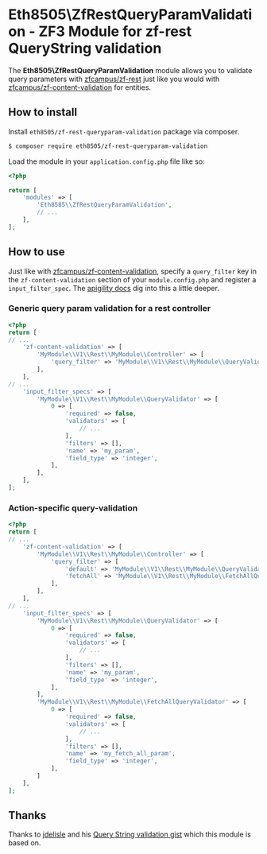 # Eth8505\ZfRestQueryParamValidation - ZF3 Module for zf-rest QueryString validation
The **Eth8505\ZfRestQueryParamValidation** module allows you to validate query parameters with
[zfcampus/zf-rest](https://github.com/zfcampus/zf-rest) just like you would with 
[zfcampus/zf-content-validation](https://github.com/zfcampus/zf-content-validation) for entities.

## How to install

Install `eth8505/zf-rest-queryparam-validation` package via composer.

~~~bash
$ composer require eth8505/zf-rest-queryparam-validation
~~~

Load the module in your `application.config.php` file like so:

~~~php
<?php

return [
	'modules' => [
		'Eth8585\\ZfRestQueryParamValidation',
		// ...
	],
];
~~~

## How to use

Just like with [zfcampus/zf-content-validation](https://github.com/zfcampus/zf-content-validation), specify a
`query_filter` key in the `zf-content-validation` section of your `module.config.php` and register a
`input_filter_spec`. The [apigility docs](https://apigility.org/documentation/content-validation/advanced)
dig into this a little deeper.

### Generic query param validation for a rest controller
~~~php
<?php
return [
// ...
    'zf-content-validation' => [
        'MyModule\\V1\\Rest\\MyModule\\Controller' => [
            'query_filter' => 'MyModule\\V1\\Rest\\MyModule\\QueryValidator',
        ],
    ],
// ...
    'input_filter_specs' => [
        'MyModule\\V1\\Rest\\MyModule\\QueryValidator' => [
            0 => [
                'required' => false,
                'validators' => [
                    // ...
                ],
                'filters' => [],
                'name' => 'my_param',
                'field_type' => 'integer',
            ],
        ],
    ],
];
~~~

### Action-specific query-validation
~~~php
<?php
return [
// ...
    'zf-content-validation' => [
        'MyModule\\V1\\Rest\\MyModule\\Controller' => [
            'query_filter' => [
                'default' => 'MyModule\\V1\\Rest\\MyModule\\QueryValidator',
                'fetchAll' => 'MyModule\\V1\\Rest\\MyModule\\FetchAllQueryValidator'
            ],
        ],
    ],
// ...
    'input_filter_specs' => [
        'MyModule\\V1\\Rest\\MyModule\\QueryValidator' => [
            0 => [
                'required' => false,
                'validators' => [
                    // ...
                ],
                'filters' => [],
                'name' => 'my_param',
                'field_type' => 'integer',
            ],
        ],
        'MyModule\\V1\\Rest\\MyModule\\FetchAllQueryValidator' => [
            0 => [
                'required' => false,
                'validators' => [
                    // ...
                ],
                'filters' => [],
                'name' => 'my_fetch_all_param',
                'field_type' => 'integer',
            ], 
        ]
    ],
];
~~~
 
## Thanks
Thanks to [jdelisle](https://github.com/jdelisle) and his 
[Query String validation gist](https://gist.github.com/jdelisle/e10dfab05427e553a7d0#file-queryvalidationlistener-php-L120)
which this module is based on.